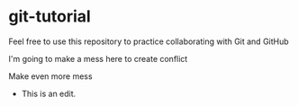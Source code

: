 # git-tutorial
Feel free to use this repository to practice collaborating with Git and GitHub

I'm going to make a mess here to create conflict

Make even more mess

- This is an edit.
